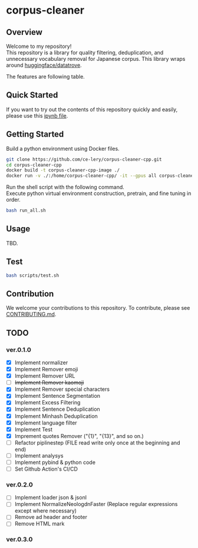 # corpus-cleaner

<!-- ![](image/comparison.png) -->
<!-- <img src="image/comparison.png" width="500"> -->

## Overview

Welcome to my repository!   
This repository is a library for quality filtering, deduplication, and unnecessary vocabulary removal for Japanese corpus. This library wraps around [huggingface/datatrove](https://github.com/huggingface/datatrove).  

The features are following table.

<!-- |Features|Examples|Details|Remarks|
|:--|:--|:--|:--|
|[Normalizer](corpus_cleaner/normalizer.py#L6)|[here](examples/example_normalizer.py)|Normalize sentences using [neologdn](https://github.com/ikegami-yukino/neologdn). Neologdn's normalization contents include, for example, "replace half-width katakana with full-width" and "replace full-width spaces with half-width spaces."|See [here](https://github.com/neologd/mecab-ipadic-neologd/wiki/Regexp.ja) for details on normalization contents.|
|[Remove emoji](corpus_cleaner/remover.py#L8)|[here](examples/example_remover.py)|Remove emojis using [emoji](https://pypi.org/project/emoji/) library.||
|[Remove URL](corpus_cleaner/remover.py#L22)|[here](examples/example_remover.py)|Remove URLs matching regular expression.||
|[Remove kaomoji](corpus_cleaner/remover.py#L39)|[here](examples/example_remover.py)|Remove emoticons that exactly match the list in kaomoji.txt.<br>Approximately 1,400 types of emoticons will be removed.|Before using this feature, we recommend normalizing the text using TxtNormalizer().|
|[Remove special characters](corpus_cleaner/remover.py#L61)|[here](examples/example_remover.py)|Remove special character.<br> For example, ☀, ♡, ☆, and so on.<br>Removes special characters within a specific Unicode range.|Please refer [this URL](https://guppy.eng.kagawa-u.ac.jp/OpenCampus/unicode.html).<br>Special characters to be removed include some emojis.|
|[ftfy Fixer](corpus_cleaner/fixer.py#L6)|[here](examples/example_fixer.py)|Fix broken Unicode using [ftfy](https://ftfy.readthedocs.io/en/latest/).|Inspired by [NVIDIA NeMo Data Curator](https://docs.nvidia.com/nemo-framework/user-guide/latest/modelguide/pretrainingdatasets/index.html).|
|[Sentence Segmentation](corpus_cleaner/splitter.py)|[here](examples/example_splitter.py)|Execute Rule-based sentence separation (sentence segmentation) using [ja_sentence_segmenter](https://github.com/wwwcojp/ja_sentence_segmenter).|Please refer this [article](https://qiita.com/heimaru1231/items/b6ed09d4787e4e28175a).|
|[Excess Filtering](corpus_cleaner/excess_filter.py)|[here](examples/example_excess_filter.py)|Remove too long sentence and too short sentence.||
|[Sentence Deduplication](https://github.com/huggingface/datatrove/blob/main/src/datatrove/pipeline/dedup/sentence_dedup.py)|[here](examples/example_sentence_deduplication.py)|Remove sentences that match exactly.|This function's implementation is in the [huggingface/datatrove](https://github.com/huggingface/datatrove).|
|[Minhash Deduplication](corpus_cleaner/minhash.py)|[here](examples/example_minhash.py)|Deduplicate sentence using minhash.<br>Unlike the default minhash, Mecab is used when tokenizing sentences.||
|[Txt Reader](corpus_cleaner/txt_reader.py)|[here](examples/example_txt_reader.py)|BaseDiskReader that reads .txt file. |[Datatrove Readers](https://github.com/huggingface/datatrove/tree/main/src/datatrove/pipeline/readers) can read other formats (.csv,.json, ...etc.). Please read [here](https://github.com/huggingface/datatrove?tab=readme-ov-file).|
|[Txt Writer](corpus_cleaner/txt_writer.py)|[here](examples/example_remover.py)|DiskWriter that writes .txt file.|[Datatrove](https://github.com/huggingface/datatrove/tree/main/src/datatrove/pipeline/writers) can write other formats (.csv,.json, ...etc.). Please read [here](https://github.com/huggingface/datatrove?tab=readme-ov-file).|
|[Language filter](https://github.com/huggingface/datatrove/blob/main/src/datatrove/pipeline/filters/language_filter.py)|[here](examples/example_language_filter.py)|Classify sentence composition language and quality using fastText.|This function's implementation is in the huggingface/datatrove. Please refer [fastText](https://fasttext.cc/docs/en/crawl-vectors.html).|
|[Cleaned Analysys](corpus_cleaner/analysis.py)|[here](examples/example_analysis.py)|Visualize the file size of the dataset before and after corpus cleaning.|| -->

## Quick Started

If you want to try out the contents of this repository quickly and easily, please use this [ipynb file](examples/quick_start.ipynb).
<!-- TODO: gist -->

## Getting Started

Build a python environment using Docker files.

```bash
git clone https://github.com/ce-lery/corpus-cleaner-cpp.git
cd corpus-cleaner-cpp
docker build -t corpus-cleaner-cpp-image ./
docker run -v ./:/home/corpus-cleaner-cpp/ -it --gpus all corpus-cleaner-cpp-image
```

Run the shell script with the following command.  
Execute python virtual environment construction, pretrain, and fine tuning in order.  

```bash
bash run_all.sh
```

## Usage
TBD.
<!-- The basic flow is as follows.

1. Download dataset.
2. Run main.py.   
    ```bash
    python main.py
    ``` 
3. Wait until main.py finishes processing.
4. Check the results output in the "results" folder.

If you want to add new filtering functionality, try the following steps.   
Here, I will explain how to add functions using the Normalize function as an example.  

1. Import Necessary module.  
    ```python
    import neologdn
    from datatrove.data import DocumentsPipeline
    from datatrove.pipeline.base import PipelineStep
    ```  
2. Create a new class that inherits TextPipeplineStep etc.  
    ```python
    class TxtNormalizer(PipelineStep):
    ``` 
3. Add the necessary initialization processing to the constructor.   
 (If it is not particularly necessary, you can just write the minimum string as shown below.)  
    ```python
        def __init__(
            self,
        ):
            super().__init__()
    ```
4. Write the processing details in the run() function.  
    ```python
        def run(self, data: DocumentsPipeline, rank: int = 0, world_size: int = 1) -> DocumentsPipeline:
        for document in data:
               document.text=neologdn.normalize(document.text.rstrip())
            yield document
    ``` 
5. Write a program that uses TxtNormalizer() and run it (e.g.  [example_normalizer.py](examples/example_normalizer.py)).

The complete scripts are [normalizer.py](corpus_cleaner/normalizer.py) and [example_normalizer.py](examples/example_normalizer.py). Please refer them. -->

## Test

```bash
bash scripts/test.sh
```

## Contribution

We welcome your contributions to this repository. To contribute, please see [CONTRIBUTING.md](CONTRIBUTING.md).

## TODO

### ver.0.1.0
- [x] Implement normalizer
- [x] Implement Remover emoji
- [x] Implement Remover URL
- [ ] ~~Implement Remover kaomoji~~
- [x] Implement Remover special characters
- [x] Implement Sentence Segmentation 
- [x] Implement Excess Filtering
- [x] Implement Sentence Deduplication
- [x] Implement Minhash Deduplication
- [x] Implement language filter
- [x] Implement Test
- [x] Imprement quotes Remover ("{1}", "{13}", and so on.)
- [ ] Refactor piplinestep (FILE read write only once at the beginning and end)
- [ ] Implement analysys
- [ ] Implement pybind & python code
- [ ] Set Github Action's CI/CD

### ver.0.2.0
- [ ] Implement loader json & jsonl
- [ ] Implement NormalizeNeologdnFaster (Replace regular expressions except where necessary)
- [ ] Remove ad header and footer
- [ ] Remove HTML mark

### ver.0.3.0

<!-- - [x] Implement MinHash
- [ ] Save removed file 
- [x] Normalize setence
- [x] Execute ftfy
- [x] Remove URL, emoji, kaomoji
- [x] Remove special characters
- [x] Split Sentence(textformatting, [ja_sentence_segmenter](https://github.com/wwwcojp/ja_sentence_segmenter))
- [x] Graph the number of file lines reduced between the original data and the removed data
- [x] test code
- [x] Write README.md
- [ ] check txt_reader.py (Is it not being processed due to high memory consumption?)
- [ ] datatrove log output
- [ ] datatrove stats output of pipeline1
- [ ] fix dataset path of examples (due to move dataset folder)
- [ ] Remove the trailing \ or \n. (Remove them by executed .strip? Test it. )
- [ ] At the end. 。, Delete lines other than.
- [ ] parallel execute for sentence segmentation
- [ ] Write quick_start.ipynb
- [ ] Graph step by step filtering
- [ ] Write main.py (ALl in one.)
- [ ] Example data download bash
- [ ] Filter of LLM perplexity (If I feel like it.) -->
